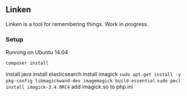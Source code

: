 ## Linken

Linken is a tool for remembering things. Work in progress.

### Setup

Running on Ubuntu 14.04

```composer install```

install java
install elasticsearch
install imagick
```sudo apt-get install -y pkg-config libmagickwand-dev imagemagick build-essential```
```sudo pecl install imagick-3.4.0RC4```
add imagick.so to php.ini



